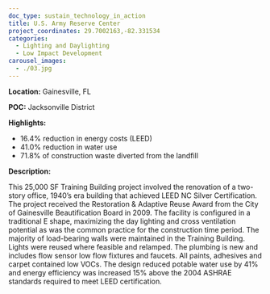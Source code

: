 ```yaml
---
doc_type: sustain_technology_in_action
title: U.S. Army Reserve Center
project_coordinates: 29.7002163,-82.331534
categories:
  - Lighting and Daylighting
  - Low Impact Development
carousel_images:
  - ./03.jpg
---
```


**Location:** Gainesville, FL

**POC:** Jacksonville District

**Highlights:**

- 16.4% reduction in energy costs (LEED)
- 41.0% reduction in water use
- 71.8% of construction waste diverted from the landfill

**Description:**

This 25,000 SF Training Building project involved the renovation of a two-story office, 1940’s era building that achieved LEED NC Silver Certification. The project received the Restoration & Adaptive Reuse Award from the City of Gainesville Beautification Board in 2009. The facility is configured in a traditional E shape, maximizing the day lighting and cross ventilation potential as was the common practice for the construction time period. The majority of load-bearing walls were maintained in the Training Building. Lights were reused where feasible and relamped. The plumbing is new and includes flow sensor low flow fixtures and faucets. All paints, adhesives and carpet contained low VOCs. The design reduced potable water use by 41% and energy efficiency was increased 15% above the 2004 ASHRAE standards required to meet LEED certification.
